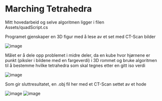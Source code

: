 # Marching Tetrahedra
Mitt hovedarbeid og selve algoritmen ligger i filen </br>
Assets/quadScript.cs </br>

Programet gjenskaper en 3D figur med å lese av et set med CT-Scan bilder

![image](https://github.com/RS124810/DAT253-MarchingTetrahedra/assets/69851083/29ca6b1f-4809-405d-a9cc-1f8d0f44ecec)

Målet er å dele opp problemet i midre deler, da en kube hvor hjørnene er punkt (piksler i bildene med en fargeverdi) i 3D rommet og bruke algoritmen til å bestemme hvilke tetrahedra som skal tegnes etter en gitt iso verdi

![image](https://github.com/RS124810/DAT253-MarchingTetrahedra/assets/69851083/335f083b-a2f7-4bee-9896-c476efedc1e7)

Som gir sluttresultatet, en .obj fil her med et CT-Scan settet av et hode

![image](https://github.com/RS124810/DAT253-MarchingTetrahedra/assets/69851083/6e39a381-7aa3-4c8f-a5cc-9afeb40789c4) ![image](https://github.com/RS124810/DAT253-MarchingTetrahedra/assets/69851083/4b7cad5c-a8d4-4d7f-95c8-e6db05810614)



